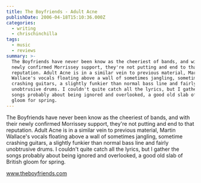 ```yaml
---
title: The Boyfriends - Adult Acne
publishDate: 2006-04-18T15:10:36.000Z
categories:
  - writing
  - chrischinchilla
tags:
  - music
  - reviews
summary: >-
  The Boyfriends have never been know as the cheeriest of bands, and with their
  newly confirmed Morrissey support, they're not putting and end to that
  reputation. Adult Acne is in a similar vein to previous material, Martin
  Wallace's vocals floating above a wall of sometimes jangling, sometime
  crashing guitars, a slightly funkier than normal bass line and fairly
  unobtrusive drums. I couldn't quite catch all the lyrics, but I gather the
  songs probably about being ignored and overlooked, a good old slab of British
  gloom for spring.
---
```


The Boyfriends have never been know as the cheeriest of bands, and with their newly confirmed Morrissey support, they're not putting and end to that reputation. Adult Acne is in a similar vein to previous material, Martin Wallace's vocals floating above a wall of sometimes jangling, sometime crashing guitars, a slightly funkier than normal bass line and fairly unobtrusive drums. I couldn't quite catch all the lyrics, but I gather the songs probably about being ignored and overlooked, a good old slab of British gloom for spring.

<a href='https://www.theboyfriends.com' target='_blank'>www.theboyfriends.com</a>
